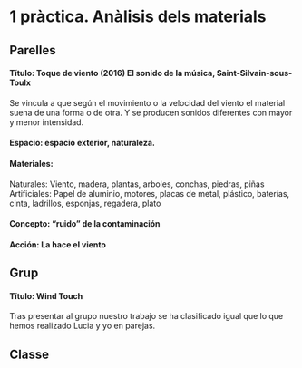 # 1 pràctica. Anàlisis dels materials
## Parelles

#### Título: Toque de viento (2016) El sonido de la música, Saint-Silvain-sous-Toulx
Se vincula a que según el movimiento o la velocidad del viento el material suena de una forma o de otra. Y se producen sonidos diferentes con mayor y menor intensidad.

#### Espacio: espacio exterior, naturaleza.

#### Materiales:
Naturales: Viento, madera, plantas, arboles, conchas, piedras, piñas 
Artificiales: Papel de aluminio, motores, placas de metal, plástico, baterías, cinta, ladrillos, esponjas, regadera, plato

#### Concepto: “ruido” de la contaminación 

#### Acción: La hace el viento

## Grup
#### Título: Wind Touch
Tras presentar al grupo nuestro trabajo se ha clasificado igual que lo que hemos realizado Lucia y yo en parejas.

## Classe
